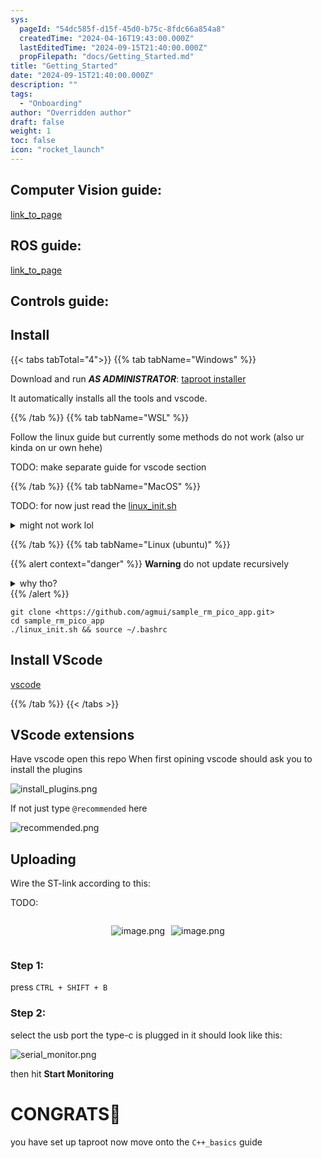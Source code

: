 ```yaml
---
sys:
  pageId: "54dc585f-d15f-45d0-b75c-8fdc66a854a8"
  createdTime: "2024-04-16T19:43:00.000Z"
  lastEditedTime: "2024-09-15T21:40:00.000Z"
  propFilepath: "docs/Getting_Started.md"
title: "Getting_Started"
date: "2024-09-15T21:40:00.000Z"
description: ""
tags:
  - "Onboarding"
author: "Overridden author"
draft: false
weight: 1
toc: false
icon: "rocket_launch"
---
```


## Computer Vision guide:

[link_to_page](86d45bc0-388b-4d26-8848-44f255f73d0e)

## ROS guide:

[link_to_page](3c76c1de-ec8f-46d6-8b0a-294005edc2d5)

## Controls guide:

## Install

{{< tabs tabTotal="4">}}
{{% tab tabName="Windows" %}}

Download and run _**AS ADMINISTRATOR**_: [taproot installer](https://github.com/Thornbots/TeachingFreshies/releases/tag/1.0)

It automatically installs all the tools and vscode.

{{% /tab %}}
{{% tab tabName="WSL" %}}

Follow the linux guide but currently some methods do not work (also ur kinda on ur own hehe)

TODO: make separate guide for vscode section

{{% /tab %}}
{{% tab tabName="MacOS" %}}

TODO: for now just read the [linux_init.sh](https://github.com/agmui/sample_rm_pico_app/blob/main/linux_init.sh)

<details>
<summary>might not work lol</summary>

`brew install libusb pkg-config`

Next install: [vscode](https://code.visualstudio.com/Download)

</details>

{{% /tab %}}
{{% tab tabName="Linux (ubuntu)" %}}

{{% alert context="danger" %}}
**Warning** do not update recursively
<details>
<summary>why tho?</summary>
There are some submodules that may go on for a while (like tinyusb) and I highly
recommend you don't need to get them.
If you want to see what submodules I update just look in `linux_init.sh`
</details>
{{% /alert %}}

```shell
git clone <https://github.com/agmui/sample_rm_pico_app.git>
cd sample_rm_pico_app
./linux_init.sh && source ~/.bashrc
```

## Install VScode

[vscode](https://code.visualstudio.com/Download)

{{% /tab %}}
{{< /tabs >}}

## VScode extensions

Have vscode open this repo
When first opining vscode should ask you to install the plugins

![install_plugins.png](https://prod-files-secure.s3.us-west-2.amazonaws.com/d518164a-d88e-44d1-a4ee-3adb3bd8bce0/89bd30f0-1825-4e77-867b-0a41ce370880/install_plugins.png?X-Amz-Algorithm=AWS4-HMAC-SHA256&X-Amz-Content-Sha256=UNSIGNED-PAYLOAD&X-Amz-Credential=ASIAZI2LB466QVZYL7HT%2F20250418%2Fus-west-2%2Fs3%2Faws4_request&X-Amz-Date=20250418T041030Z&X-Amz-Expires=3600&X-Amz-Security-Token=IQoJb3JpZ2luX2VjEOT%2F%2F%2F%2F%2F%2F%2F%2F%2F%2FwEaCXVzLXdlc3QtMiJGMEQCIGxu3jBEjnMjlZXvfS5biPGmFC8mvVmucuxXi%2F%2FDJGyhAiBtoc6BqVR9HhFLtYTPHSfmFknZvnWNvsf0s04GtWlMvyr%2FAwhtEAAaDDYzNzQyMzE4MzgwNSIMrWfE15byyXG6vAWLKtwDGrbOwKGvZ8w9158SOiPsqVdvkxB2RE0q4pbxFdIaNCXFOY59hvUHXq7iIPTPi1%2FnZ%2BG1fCtcSTQMRnkU7fUL4e1Rda%2FK6it26lDup%2BbdsKJGb37IqVQpGXqHoOQfJ7LwZ%2Bo1nNXed7MKJtXfH1d1YuEsDgSXsDkJb1jTWbxU7NgB9EbL%2F0fTpIYkJlW7eN81aEYfxm%2BhUh5NFP6bEXv5KSLsS66QOrSPdVUaZ6gojwAsltQm31m%2B1G5FZbIwPrmTpHzmklA9eZhOp%2BnDSUl3wSaakJ1NbIaQtAMKfPlvbvA%2Fbwx2Eud0N9AWC%2BThAyd51B8EPpSBXdrxzUXc45WItn6KysH3uDFKKdBbqk%2Fm1ic8sD2%2BAJyw6rlxbU3L7VnRHk55Nwplh47vIEcO%2Fh%2FwbCQIM2lGVUMgV7rqb9cSwMd%2By%2BCx2ChYDyG2tJDMgUYxR3xL2EQaUNdAanSCEYVb3GlDLKDhdEcVdt42W57Ef4xmpuYz%2FHwlM5KdreqBHVXgtX2NdZYeoCYJo3zgtB7VWHq41m94%2B%2B%2F25fbdhM9%2FS4lB%2BHmOdvuswxb8uZITsWKjmdZrGCYXF7AMH82B4Ewf%2BLJxjiJb8DXojJkTpIc3lEbFjDO2cbKgcY7qGIQwyY%2BHwAY6pgHFoOwkgyQyJ1xupE7h19DMXT2SJ%2FcRiCMMDMVb%2F50lq6OEyUZWgCGbQNhe%2FvVzBb3DPrkfz0bIZVRSXKWkanw5sxcm7jeD%2FUSKkFrEerYHgKttYZi7vtWBLc4uyo%2FL3i3CWiuDs06bxtnL94ageOi8n2K1kEVgfg3ER3i0zv8jNHQnwTIWZ0n7JqhfBIKnKRKL2WGv%2BPkj1pqtPL0XVNkuo5Mw8TlG&X-Amz-Signature=6c22b54a6efacb2a8db9dba59ba77e8f81050f8d7f593120a49c0c90e86508e9&X-Amz-SignedHeaders=host&x-id=GetObject)

If not just type `@recommended` here  

![recommended.png](https://prod-files-secure.s3.us-west-2.amazonaws.com/d518164a-d88e-44d1-a4ee-3adb3bd8bce0/61e661e9-5d85-4dfc-be0d-8d2097a5e793/recommended.png?X-Amz-Algorithm=AWS4-HMAC-SHA256&X-Amz-Content-Sha256=UNSIGNED-PAYLOAD&X-Amz-Credential=ASIAZI2LB466QVZYL7HT%2F20250418%2Fus-west-2%2Fs3%2Faws4_request&X-Amz-Date=20250418T041030Z&X-Amz-Expires=3600&X-Amz-Security-Token=IQoJb3JpZ2luX2VjEOT%2F%2F%2F%2F%2F%2F%2F%2F%2F%2FwEaCXVzLXdlc3QtMiJGMEQCIGxu3jBEjnMjlZXvfS5biPGmFC8mvVmucuxXi%2F%2FDJGyhAiBtoc6BqVR9HhFLtYTPHSfmFknZvnWNvsf0s04GtWlMvyr%2FAwhtEAAaDDYzNzQyMzE4MzgwNSIMrWfE15byyXG6vAWLKtwDGrbOwKGvZ8w9158SOiPsqVdvkxB2RE0q4pbxFdIaNCXFOY59hvUHXq7iIPTPi1%2FnZ%2BG1fCtcSTQMRnkU7fUL4e1Rda%2FK6it26lDup%2BbdsKJGb37IqVQpGXqHoOQfJ7LwZ%2Bo1nNXed7MKJtXfH1d1YuEsDgSXsDkJb1jTWbxU7NgB9EbL%2F0fTpIYkJlW7eN81aEYfxm%2BhUh5NFP6bEXv5KSLsS66QOrSPdVUaZ6gojwAsltQm31m%2B1G5FZbIwPrmTpHzmklA9eZhOp%2BnDSUl3wSaakJ1NbIaQtAMKfPlvbvA%2Fbwx2Eud0N9AWC%2BThAyd51B8EPpSBXdrxzUXc45WItn6KysH3uDFKKdBbqk%2Fm1ic8sD2%2BAJyw6rlxbU3L7VnRHk55Nwplh47vIEcO%2Fh%2FwbCQIM2lGVUMgV7rqb9cSwMd%2By%2BCx2ChYDyG2tJDMgUYxR3xL2EQaUNdAanSCEYVb3GlDLKDhdEcVdt42W57Ef4xmpuYz%2FHwlM5KdreqBHVXgtX2NdZYeoCYJo3zgtB7VWHq41m94%2B%2B%2F25fbdhM9%2FS4lB%2BHmOdvuswxb8uZITsWKjmdZrGCYXF7AMH82B4Ewf%2BLJxjiJb8DXojJkTpIc3lEbFjDO2cbKgcY7qGIQwyY%2BHwAY6pgHFoOwkgyQyJ1xupE7h19DMXT2SJ%2FcRiCMMDMVb%2F50lq6OEyUZWgCGbQNhe%2FvVzBb3DPrkfz0bIZVRSXKWkanw5sxcm7jeD%2FUSKkFrEerYHgKttYZi7vtWBLc4uyo%2FL3i3CWiuDs06bxtnL94ageOi8n2K1kEVgfg3ER3i0zv8jNHQnwTIWZ0n7JqhfBIKnKRKL2WGv%2BPkj1pqtPL0XVNkuo5Mw8TlG&X-Amz-Signature=36ae9431c934f2cd2a208a2cacd5a45fcd18bdde8eb126255b2c9345be3291e4&X-Amz-SignedHeaders=host&x-id=GetObject)

## Uploading

Wire the ST-link according to this:

TODO:

<div style="display: flex;flex-direction: row; column-gap:10px; max-width: 630px;justify-content: center;">
<div>

![image.png](https://prod-files-secure.s3.us-west-2.amazonaws.com/d518164a-d88e-44d1-a4ee-3adb3bd8bce0/210ecb78-1116-4d7b-b9b7-2292f66fa2c2/image.png?X-Amz-Algorithm=AWS4-HMAC-SHA256&X-Amz-Content-Sha256=UNSIGNED-PAYLOAD&X-Amz-Credential=ASIAZI2LB466TBIU4NL2%2F20250418%2Fus-west-2%2Fs3%2Faws4_request&X-Amz-Date=20250418T041035Z&X-Amz-Expires=3600&X-Amz-Security-Token=IQoJb3JpZ2luX2VjEOT%2F%2F%2F%2F%2F%2F%2F%2F%2F%2FwEaCXVzLXdlc3QtMiJHMEUCIQCnd%2BMCk4dFhIPMB%2BKm4pyKzCE82n6ynqMbSo66rjRWzwIgQnNsqEStqHDCqcJTjgOvYFwB6aMxyNzm042IifqW0Ikq%2FwMIbRAAGgw2Mzc0MjMxODM4MDUiDKD8fzctZg8xs%2FvzlSrcA1DdawkZJ%2FYZaqWvlB9DAo%2F%2FeEWrARREkzJH9%2BoCeHAV0IPcAv2pH9GGaOLiE6ESGpvih1J7bmaB2R2AznkIBM2mMBNxb5hBHIP3UWJCrRBnb%2FI4YSNSCAodiNgdpWMTcDhNWqHEVTyksP5OETuK%2BgAhcClS5y2UTp7BSCQFh8CZD6ldf0XeTNDVAifb6zz0s%2Fy87vUm4hF4XzuA39BH9qd3v7pbaFrXLQtLBEEJWqjG6d3E1aqgfusp%2BlriP%2FMxmBkLl630vIARgsusFh3QMr9lIGgKLgA87fr5eCIgj0kOX1Z9h07mmLFgwHiPrmMUm%2Fa2%2B006Cs2M2wEAKawhl3uDLAAutq%2FG9FaxnajGM0qThzRPRqF3klmiqx71g7vFo3WUu3rtUV%2FPon9qvEHw9XG2Vr9pnIlCSq9es1EV759rWkwbEuSqYB4U7dOWnXJkOvSlABSVRGiEGTpf11rYro33icVXqGnGInOAN53f%2B4F3u8Iv%2BYd1B9OPKqypkrStwwvDzHUZnaFYk5fomQD4IyqsW6JFTbsTkqD7rYvVUfUCGyx38J2WmT1Keszx6hbZpVPs1NMfku%2Fv7HKP%2F0S2hZ7cSu4RBLX5WywGIKAhY6I6tEcNtMMRc%2Fp0NrB4MNmOh8AGOqUBNtFSYvf1d1vG%2FtOr0qTjQYnKt9WYxhgkJ0q1seVwdSZI8wx0g%2BNepnQdkaGyLyhEXjiS3JsJfPulzJG7EaygJjyvSvFWcdqr7V64g0LttfAN2S1VQe73WBMKZjIgIh8fNK0rZAoU8S31evohB45rH%2FLu7Lx1DCHR3%2BgHk6uc6QT6YLxeMXj1sNagtxk%2BL4s8xkduOeSKSE4QyClypQRS83KZmTLz&X-Amz-Signature=86e0d998cf530debc8f8a7f48590a1848b770d1e2ffa43ba035b82858ec041d1&X-Amz-SignedHeaders=host&x-id=GetObject)

</div>
<div>

![image.png](https://prod-files-secure.s3.us-west-2.amazonaws.com/d518164a-d88e-44d1-a4ee-3adb3bd8bce0/33a0fd0f-8ca6-4a86-8e09-26e95ded1fff/image.png?X-Amz-Algorithm=AWS4-HMAC-SHA256&X-Amz-Content-Sha256=UNSIGNED-PAYLOAD&X-Amz-Credential=ASIAZI2LB466YD3KM4KM%2F20250418%2Fus-west-2%2Fs3%2Faws4_request&X-Amz-Date=20250418T041036Z&X-Amz-Expires=3600&X-Amz-Security-Token=IQoJb3JpZ2luX2VjEOT%2F%2F%2F%2F%2F%2F%2F%2F%2F%2FwEaCXVzLXdlc3QtMiJGMEQCIHUc0o5igIYS9HPyUHWYgqhPIpE4LsFhJ7A2KdNB8QQxAiAM5bT%2FUlRWmickMBon4AL%2FPwNwNrH3Un8k%2Fm2Knrcogir%2FAwhtEAAaDDYzNzQyMzE4MzgwNSIMZGHii9yEX0vV8R6zKtwDuGWjA2nTLFvCiNf%2FcFnVVhoBlgzWb%2FwGHV9siGwhX%2Bplv2aEo5toNV23G5Hy1%2FThjucUmnYJM1LcWy8hQxj%2F1CPmfMbCJHcJh649IOGysHhxbXa8yizwRCpbxaqqqdWAwDdV1nsC3ylje9cAWkzfYTi3xc9ns5n8eDqHhQZSbVXiuRNNag%2BNW7Z3RCZbBoG3klQ%2FTv%2Feaeyi2HKpsAcgAc1tqikJYASzQQJBQaMgYriR%2FQcktc5spsCqGtdieroSGpUwz5iZ2WftWVoCuladFlWw9fprTWxx29iabWKheMeyJ0HDXDLPPAC%2BYk3gGK%2F65d0X6Q5HKfTawzQVdIWeWfONGuVKxKAgxdPuSLWsE%2Fj02jNUv%2BQaMog%2FgdIzDbesfnI4Reu8CPzZTyfKWP%2Bj%2BVvbSyohr%2BE6a4kcrWHnMHhu1Tcq0%2FEfTPZDglGxQZDab3wo4MaQ0CZhpAYFzasEOCJx36YYoip8de6Myr3vIcPP7FrjzVZGZUjCSjJUNj2heJ62WEqQBwsfeNf%2F6WCIslw6HSOEfTnymwMFaoXpLNENn0hAKzzw6DFBe7kYCM%2FGkYzLrtITNj0ufqR69%2Bg7C4g1QdPLN7%2BI%2Fv1GXwXyDgCHJa%2FHI5oyu5HCzK0wp4%2BHwAY6pgEVVxiyiP9KUC8nyxgvSyBMRDdXdedkNLF0NX%2F1vkv5kC%2BOCm7OEcPluNWUa0eBWdbiWJ8z%2FgFR%2BtB5VZ44qTF5y3PzVzovWx%2FxaJg%2B3sZsuw6vCjtIb%2BMxpF%2B1T8cXCFHSiqvq33VjbzT7Na%2FXFQdUbuW7%2BUkasIvaEW4w%2FqSEzz5GSB91IQr%2F6tGkYv5YV4VtPwYUZUAlqB%2FDlQQMuEnZxoM%2Blb8x&X-Amz-Signature=3a2de38a98ad6dbfeecbb63ad7250e4484cb117463b9da19543c35c26bd86363&X-Amz-SignedHeaders=host&x-id=GetObject)

</div>
</div>

### Step 1:

press `CTRL + SHIFT + B`

### Step 2:

select the usb port the type-c is plugged in it should look like this:

![serial_monitor.png](https://prod-files-secure.s3.us-west-2.amazonaws.com/d518164a-d88e-44d1-a4ee-3adb3bd8bce0/f03f4774-05d4-4393-b6a0-d5efb6d315ab/serial_monitor.png?X-Amz-Algorithm=AWS4-HMAC-SHA256&X-Amz-Content-Sha256=UNSIGNED-PAYLOAD&X-Amz-Credential=ASIAZI2LB466QVZYL7HT%2F20250418%2Fus-west-2%2Fs3%2Faws4_request&X-Amz-Date=20250418T041030Z&X-Amz-Expires=3600&X-Amz-Security-Token=IQoJb3JpZ2luX2VjEOT%2F%2F%2F%2F%2F%2F%2F%2F%2F%2FwEaCXVzLXdlc3QtMiJGMEQCIGxu3jBEjnMjlZXvfS5biPGmFC8mvVmucuxXi%2F%2FDJGyhAiBtoc6BqVR9HhFLtYTPHSfmFknZvnWNvsf0s04GtWlMvyr%2FAwhtEAAaDDYzNzQyMzE4MzgwNSIMrWfE15byyXG6vAWLKtwDGrbOwKGvZ8w9158SOiPsqVdvkxB2RE0q4pbxFdIaNCXFOY59hvUHXq7iIPTPi1%2FnZ%2BG1fCtcSTQMRnkU7fUL4e1Rda%2FK6it26lDup%2BbdsKJGb37IqVQpGXqHoOQfJ7LwZ%2Bo1nNXed7MKJtXfH1d1YuEsDgSXsDkJb1jTWbxU7NgB9EbL%2F0fTpIYkJlW7eN81aEYfxm%2BhUh5NFP6bEXv5KSLsS66QOrSPdVUaZ6gojwAsltQm31m%2B1G5FZbIwPrmTpHzmklA9eZhOp%2BnDSUl3wSaakJ1NbIaQtAMKfPlvbvA%2Fbwx2Eud0N9AWC%2BThAyd51B8EPpSBXdrxzUXc45WItn6KysH3uDFKKdBbqk%2Fm1ic8sD2%2BAJyw6rlxbU3L7VnRHk55Nwplh47vIEcO%2Fh%2FwbCQIM2lGVUMgV7rqb9cSwMd%2By%2BCx2ChYDyG2tJDMgUYxR3xL2EQaUNdAanSCEYVb3GlDLKDhdEcVdt42W57Ef4xmpuYz%2FHwlM5KdreqBHVXgtX2NdZYeoCYJo3zgtB7VWHq41m94%2B%2B%2F25fbdhM9%2FS4lB%2BHmOdvuswxb8uZITsWKjmdZrGCYXF7AMH82B4Ewf%2BLJxjiJb8DXojJkTpIc3lEbFjDO2cbKgcY7qGIQwyY%2BHwAY6pgHFoOwkgyQyJ1xupE7h19DMXT2SJ%2FcRiCMMDMVb%2F50lq6OEyUZWgCGbQNhe%2FvVzBb3DPrkfz0bIZVRSXKWkanw5sxcm7jeD%2FUSKkFrEerYHgKttYZi7vtWBLc4uyo%2FL3i3CWiuDs06bxtnL94ageOi8n2K1kEVgfg3ER3i0zv8jNHQnwTIWZ0n7JqhfBIKnKRKL2WGv%2BPkj1pqtPL0XVNkuo5Mw8TlG&X-Amz-Signature=0302af9a7d9f94a7eab091aeec2581d2d1f2391fa2f2f08bdb5e549f6349b620&X-Amz-SignedHeaders=host&x-id=GetObject)

then hit **Start Monitoring**

# CONGRATS🎉

you have set up taproot now move onto the `C++_basics` guide
